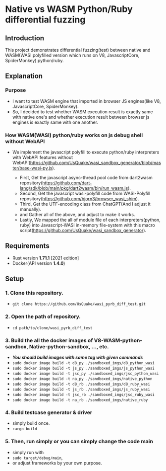 # Native vs WASM Python/Ruby differential fuzzing

 ## Introduction
 
  This project demonstrates differential fuzzing(test) between native and WASM(WASI polyfilled version which runs on V8, JavascriptCore, SpiderMonkey) python/ruby.
  
 ## Explanation

 ### Purpose
 
  - I want to test WASM engine that imported in browser JS engines(like V8, JavascriptCore, SpiderMonkey).
  - So, I decided to test whether WASM execution result is exactly same with native one's and whether execution result between browser js engines is exactly same with one another.

 ### How WASM(WASI) python/ruby works on js debug shell without WebAPI

  - We implement the javascript polyfill to execute python/ruby interpreters with WebAPI features without WebAPI(https://github.com/UsQuake/wasi_sandbox_generator/blob/master/base-wasi-py.js).
    
    * First, Get the javascript async-thread pool code from dart2wasm repository(https://github.com/dart-lang/sdk/blob/main/pkg/dart2wasm/bin/run_wasm.js).
    * Second, Get the javascript wasi-polyfill code from WASI-Polyfill repository(https://github.com/bjorn3/browser_wasi_shim).
    * Third, Get the UTF-encoding class from ChatGPT(And I adjust it manually).
    * and Gather all of the above, and adjust to make it works.
    * Lastly, We mapped the all of module file of each interpreters(python, ruby) into Javascript-WASI in-memory file-system with this macro script(https://github.com/UsQuake/wasi_sandbox_generator).
      
 ## Requirements
 
 - Rust version **1.71.1** [2021 edition]
 - Docker(API version **1.4.0**)
   
 ## Setup
 
 ### 1. Clone this repository.
 
 - ```git clone https://github.com/UsQuake/wasi_pyrb_diff_test.git```

 ### 2. Open the path of repository.

 - ```cd path/to/clone/wasi_pyrb_diff_test```

 ### 3. Build the all the docker images of V8-WASM-python-sandbox, Native-python-sandbox, ..., etc.

 - ***You should build images with same tag with given commands***
 - ```sudo docker image build -t d8_py ./sandboxed_imgs/d8_python_wasi```
 - ```sudo docker image build -t js_py ./sandboxed_imgs/js_python_wasi```
 - ```sudo docker image build -t jsc_py ./sandboxed_imgs/jsc_python_wasi```
 - ```sudo docker image build -t na_py ./sandboxed_imgs/native_python```
 - ```sudo docker image build -t d8_rb ./sandboxed_imgs/d8_ruby_wasi```
 - ```sudo docker image build -t js_rb ./sandboxed_imgs/js_ruby_wasi```
 - ```sudo docker image build -t jsc_rb ./sandboxed_imgs/jsc_ruby_wasi```
 - ```sudo docker image build -t na_rb ./sandboxed_imgs/native_ruby```

 ### 4. Build testcase generator & driver
 
 - simply build once.
 - ```cargo build```

 ### 5. Then, run simply or you can simply change the code main
 
 - simply run with
 - ```sudo target/debug/main```,
 - or adjust frameworks by your own purpose.
